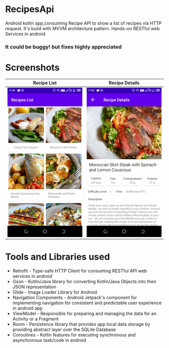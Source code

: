 # RecipesApi
Android kotlin app,consuming Recipe API to show a list of recipes via HTTP request. It's build with MVVM architecture pattern. Hands-on RESTful web Services in android

### It could be buggy! but fixes highly appreciated
# Screenshots
<div align="center">

|<strong>Recipe List</strong>|<strong>Recipe Details</strong>|
|:--:|:--:|
|<img src ='arts/recipe_list.png' width='300'/>|<img src='arts/recipe details.png' width='300'/>|

</div>

# Tools and Libraries used
- Retrofit - Type-safe HTTP Client for consuming RESTful API web services in android
- Gson - Kotlin/Java library for converting Kotlin/Java Objects into their JSON representation
- Glide - Image Loader Library for Android
- Navigation Components - Android Jetpack's component for implementing navigation for consistent and predictable user experience in android app
- ViewModel - Responsible for preparing and managing the data for an Activity or a Fragment
- Room - Persistence library that provides app local data storage by providing abstract layer over the SQLite Database
- Coroutines - Kotlin features for executing synchronous and asynchronous task/code in android
